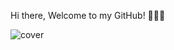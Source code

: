 Hi there, Welcome to my GitHub! 👋🏼😉

<img padding="50px" alt="cover" src="https://user-images.githubusercontent.com/59029156/118385808-4df2ed80-b5e0-11eb-9452-4d635a3a4e05.GIF" />



